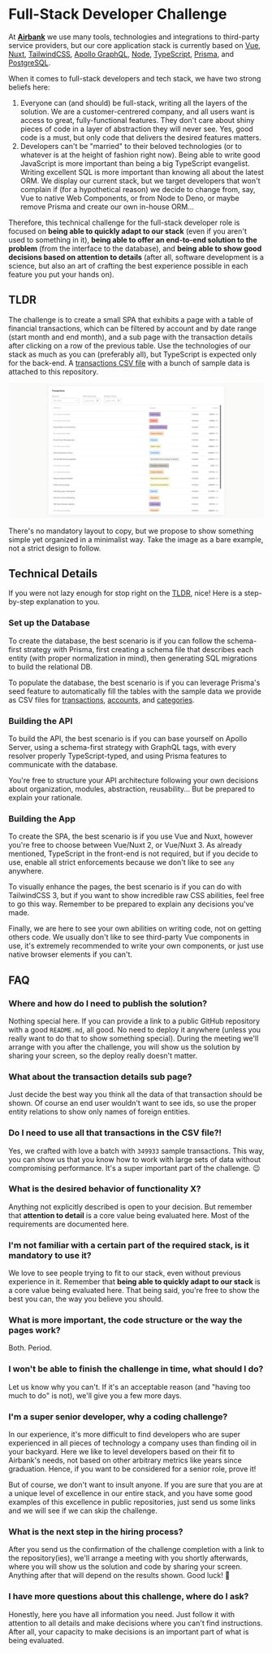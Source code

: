 # Full-Stack Developer Challenge

At **[Airbank](https://joinairbank.com/)** we use many tools, technologies and integrations to third-party service providers, but our core application stack is currently based on [Vue](https://vuejs.org/), [Nuxt](https://nuxtjs.org/), [TailwindCSS](https://tailwindcss.com/), [Apollo GraphQL](https://www.apollographql.com/), [Node](https://nodejs.org/), [TypeScript](https://www.typescriptlang.org/), [Prisma](https://www.prisma.io/), and [PostgreSQL](https://www.postgresql.org/).

When it comes to full-stack developers and tech stack, we have two strong beliefs here:
1. Everyone can (and should) be full-stack, writing all the layers of the solution. We are a customer-centrered company, and all users want is access to great, fully-functional features. They don't care about shiny pieces of code in a layer of abstraction they will never see. Yes, good code is a must, but only code that delivers the desired features matters.
2. Developers can't be "married" to their beloved technologies (or to whatever is at the height of fashion right now). Being able to write good JavaScript is more important than being a big TypeScript evangelist. Writing excellent SQL is more important than knowing all about the latest ORM. We display our current stack, but we target developers that won't complain if (for a hypothetical reason) we decide to change from, say, Vue to native Web Components, or from Node to Deno, or maybe remove Prisma and create our own in-house ORM...

Therefore, this technical challenge for the full-stack developer role is focused on **being able to quickly adapt to our stack** (even if you aren't used to something in it), **being able to offer an end-to-end solution to the problem** (from the interface to the database), and **being able to show good decisions based on attention to details** (after all, software development is a science, but also an art of crafting the best experience possible in each feature you put your hands on).

## TLDR

The challenge is to create a small SPA that exhibits a page with a table of financial transactions, which can be filtered by account and by date range (start month and end month), and a sub page with the transaction details after clicking on a row of the previous table. Use the technologies of our stack as much as you can (preferably all), but TypeScript is expected only for the back-end. A [transactions CSV file](./data/transactions.csv) with a bunch of sample data is attached to this repository.

![Sample Layout for Transactions Page](./sample-layout.png)

There's no mandatory layout to copy, but we propose to show something simple yet organized in a minimalist way. Take the image as a bare example, not a strict design to follow.

## Technical Details

If you were not lazy enough for stop right on the [TLDR](#tldr), nice! Here is a step-by-step explanation to you.

### Set up the Database

To create the database, the best scenario is if you can follow the schema-first strategy with Prisma, first creating a schema file that describes each entity (with proper normalization in mind), then generating SQL migrations to build the relational DB.

To populate the database, the best scenario is if you can leverage Prisma's seed feature to automatically fill the tables with the sample data we provide as CSV files for [transactions](./data/transactions.csv), [accounts](./data/accounts.csv), and [categories](./data/categories.csv).

### Building the API

To build the API, the best scenario is if you can base yourself on Apollo Server, using a schema-first strategy with GraphQL tags, with every resolver properly TypeScript-typed, and using Prisma features to communicate with the database.

You're free to structure your API architecture following your own decisions about organization, modules, abstraction, reusability... But be prepared to explain your rationale.

### Building the App

To create the SPA, the best scenario is if you use Vue and Nuxt, however you're free to choose between Vue/Nuxt 2, or Vue/Nuxt 3. As already mentioned, TypeScript in the front-end is not required, but if you decide to use, enable all strict enforcements because we don't like to see `any` anywhere.

To visually enhance the pages, the best scenario is if you can do with TailwindCSS 3, but if you want to show incredible raw CSS abilities, feel free to go this way. Remember to be prepared to explain any decisions you've made.

Finally, we are here to see your own abilities on writing code, not on getting others code. We usually don't like to see third-party Vue components in use, it's extremely recommended to write your own components, or just use native browser elements if you can't.

## FAQ

### Where and how do I need to publish the solution?

Nothing special here. If you can provide a link to a public GitHub repository with a good `README.md`, all good. No need to deploy it anywhere (unless you really want to do that to show something special). During the meeting we'll arrange with you after the challenge, you will show us the solution by sharing your screen, so the deploy really doesn't matter.

### What about the transaction details sub page?

Just decide the best way you think all the data of that transaction should be shown. Of course an end user wouldn't want to see ids, so use the proper entity relations to show only names of foreign entities.

### Do I need to use all that transactions in the CSV file?!

Yes, we crafted with love a batch with `349933` sample transactions. This way, you can show us that you know how to work with large sets of data without compromising performance. It's a super important part of the challenge. 😉

### What is the desired behavior of functionality X?

Anything not explicitly described is open to your decision. But remember that **attention to detail** is a core value being evaluated here. Most of the requirements are documented here.

### I'm not familiar with a certain part of the required stack, is it mandatory to use it?

We love to see people trying to fit to our stack, even without previous experience in it. Remember that **being able to quickly adapt to our stack** is a core value being evaluated here. That being said, you're free to show the best you can, the way you believe you should.

### What is more important, the code structure or the way the pages work?

Both. Period.

### I won't be able to finish the challenge in time, what should I do?

Let us know why you can't. If it's an acceptable reason (and "having too much to do" is not), we'll give you a few more days.

### I'm a super senior developer, why a coding challenge?

In our experience, it's more difficult to find developers who are super experienced in all pieces of technology a company uses than finding oil in your backyard. Here we like to level developers based on their fit to Airbank's needs, not based on other arbitrary metrics like years since graduation. Hence, if you want to be considered for a senior role, prove it!

But of course, we don't want to insult anyone. If you are sure that you are at a unique level of excellence in our entire stack, and you have some good examples of this excellence in public repositories, just send us some links and we will see if we can skip the challenge.

### What is the next step in the hiring process?

After you send us the confirmation of the challenge completion with a link to the repository(ies), we'll arrange a meeting with you shortly afterwards, where you will show us the solution and code by sharing your screen. Anything after that will depend on the results shown. Good luck! 🙂

### I have more questions about this challenge, where do I ask?

Honestly, here you have all information you need. Just follow it with attention to all details and make decisions where you can't find instructions. After all, your capacity to make decisions is an important part of what is being evaluated.
